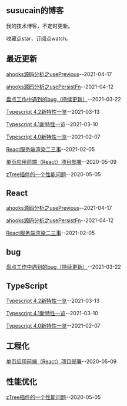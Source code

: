 ## susucain的博客

我的技术博客，不定时更新。

收藏点star，订阅点watch。

## 最近更新
[ahooks源码分析之usePrevious](https://github.com/susucain/blog/issues/12)--2021-04-17

[ahooks源码分析之usePersistFn](https://github.com/susucain/blog/issues/11)--2021-04-12

[盘点工作中遇到的bug（持续更新）](https://github.com/susucain/blog/issues/10)--2021-03-22

[Typescript 4.2新特性一览](https://github.com/susucain/blog/issues/9)--2021-03-13

[Typescript 4.1新特性一览](https://github.com/susucain/blog/issues/5)--2021-03-10

[Typescript 4.0新特性一览](https://github.com/susucain/blog/issues/4)--2021-02-07

[React服务端渲染二三事](https://github.com/susucain/blog/issues/3)--2021-02-05

[单页应用前端（React）项目部署](https://github.com/susucain/blog/issues/2)--2020-05-09

[zTree插件的一个性能问题](https://github.com/susucain/blog/issues/1)--2020-05-05

## React
[ahooks源码分析之usePrevious](https://github.com/susucain/blog/issues/12)--2021-04-17

[ahooks源码分析之usePersistFn](https://github.com/susucain/blog/issues/11)--2021-04-12

[React服务端渲染二三事](https://github.com/susucain/blog/issues/3)--2021-02-05

## bug
[盘点工作中遇到的bug（持续更新）](https://github.com/susucain/blog/issues/10)--2021-03-22

## TypeScript
[Typescript 4.2新特性一览](https://github.com/susucain/blog/issues/9)--2021-03-13

[Typescript 4.1新特性一览](https://github.com/susucain/blog/issues/5)--2021-03-10

[Typescript 4.0新特性一览](https://github.com/susucain/blog/issues/4)--2021-02-07

## 工程化
[单页应用前端（React）项目部署](https://github.com/susucain/blog/issues/2)--2020-05-09

## 性能优化
[zTree插件的一个性能问题](https://github.com/susucain/blog/issues/1)--2020-05-05

